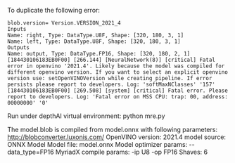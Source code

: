 To duplicate the following error:

	blob.version= Version.VERSION_2021_4
	Inputs
	Name: right, Type: DataType.U8F, Shape: [320, 180, 3, 1]
	Name: left, Type: DataType.U8F, Shape: [320, 180, 3, 1]
	Outputs
	Name: output, Type: DataType.FP16, Shape: [320, 180, 2, 1]
	[184430106183EB0F00] [266.144] [NeuralNetwork(8)] [critical] Fatal error in openvino '2021.4'. Likely because the model was compiled for different openvino version. If you want to select an explicit openvino version use: setOpenVINOVersion while creating pipeline. If error persists please report to developers. Log: 'softMaxNClasses' '157'
	[184430106183EB0F00] [269.508] [system] [critical] Fatal error. Please report to developers. Log: 'Fatal error on MSS CPU: trap: 00, address: 00000000' '0'
	
Run under depthAI virtual environment:
	python mre.py
	
The model.blob is compiled from model.onnx with following parameters:
http://blobconverter.luxonis.com/
OpenVINO version: 2021.4
model source: ONNX Model
Model file: model.onnx
Model optimizer params: --data_type=FP16
MyriadX compile params: -ip U8 -op FP16
Shaves: 6



